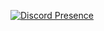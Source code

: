 [![Discord Presence](https://lanyard.matARY.dev/api/:937083750020415499)](https://discord.com/users/:937083750020415499)
